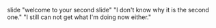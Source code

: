 slide
"welcome to your second slide"
"I don't know why it is the second one."
"I still can not get what I'm doing now either."

